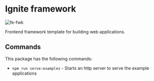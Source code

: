 # Ignite framework

![fe-fwk](https://img.shields.io/badge/fe--fwk-book-blueviolet)

Frontend framework template for building web applications.

## Commands

This package has the following commands:

- `npm run serve:examples` - Starts an http server to serve the example applications
